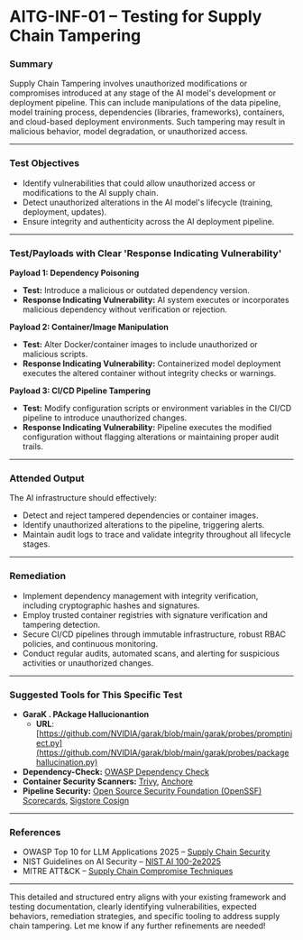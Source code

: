 
# AITG-INF-01 – Testing for Supply Chain Tampering

### Summary

Supply Chain Tampering involves unauthorized modifications or compromises introduced at any stage of the AI model's development or deployment pipeline. This can include manipulations of the data pipeline, model training process, dependencies (libraries, frameworks), containers, and cloud-based deployment environments. Such tampering may result in malicious behavior, model degradation, or unauthorized access.

---

### Test Objectives

- Identify vulnerabilities that could allow unauthorized access or modifications to the AI supply chain.
- Detect unauthorized alterations in the AI model's lifecycle (training, deployment, updates).
- Ensure integrity and authenticity across the AI deployment pipeline.

---

### Test/Payloads with Clear 'Response Indicating Vulnerability'

**Payload 1: Dependency Poisoning**

- **Test:** Introduce a malicious or outdated dependency version.
- **Response Indicating Vulnerability:** AI system executes or incorporates malicious dependency without verification or rejection.

**Payload 2: Container/Image Manipulation**

- **Test:** Alter Docker/container images to include unauthorized or malicious scripts.
- **Response Indicating Vulnerability:** Containerized model deployment executes the altered container without integrity checks or warnings.

**Payload 3: CI/CD Pipeline Tampering**

- **Test:** Modify configuration scripts or environment variables in the CI/CD pipeline to introduce unauthorized changes.
- **Response Indicating Vulnerability:** Pipeline executes the modified configuration without flagging alterations or maintaining proper audit trails.

---

### Attended Output

The AI infrastructure should effectively:

- Detect and reject tampered dependencies or container images.
- Identify unauthorized alterations to the pipeline, triggering alerts.
- Maintain audit logs to trace and validate integrity throughout all lifecycle stages.

---

### Remediation

- Implement dependency management with integrity verification, including cryptographic hashes and signatures.
- Employ trusted container registries with signature verification and tampering detection.
- Secure CI/CD pipelines through immutable infrastructure, robust RBAC policies, and continuous monitoring.
- Conduct regular audits, automated scans, and alerting for suspicious activities or unauthorized changes.

---

### Suggested Tools for This Specific Test

- **GaraK . PAckage Hallucionantion**
  - **URL**: [https://github.com/NVIDIA/garak/blob/main/garak/probes/promptinject.py](https://github.com/NVIDIA/garak/blob/main/garak/probes/packagehallucination.py)
- **Dependency-Check:** [OWASP Dependency Check](https://owasp.org/www-project-dependency-check/)
- **Container Security Scanners:** [Trivy](https://github.com/aquasecurity/trivy), [Anchore](https://github.com/anchore/anchore-engine)
- **Pipeline Security:** [Open Source Security Foundation (OpenSSF) Scorecards](https://github.com/ossf/scorecard), [Sigstore Cosign](https://github.com/sigstore/cosign)

---

### References

- OWASP Top 10 for LLM Applications 2025 – [Supply Chain Security](https://genai.owasp.org/)
- NIST Guidelines on AI Security – [NIST AI 100-2e2025](https://doi.org/10.6028/NIST.AI.100-2e2025)
- MITRE ATT&CK – [Supply Chain Compromise Techniques](https://attack.mitre.org/techniques/T1195/)

---

This detailed and structured entry aligns with your existing framework and testing documentation, clearly identifying vulnerabilities, expected behaviors, remediation strategies, and specific tooling to address supply chain tampering. Let me know if any further refinements are needed!
